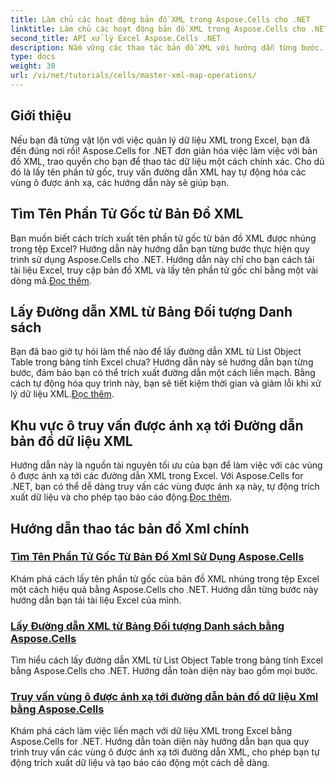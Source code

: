 ```yaml
---
title: Làm chủ các hoạt động bản đồ XML trong Aspose.Cells cho .NET
linktitle: Làm chủ các hoạt động bản đồ XML trong Aspose.Cells cho .NET
second_title: API xử lý Excel Aspose.Cells .NET
description: Nắm vững các thao tác bản đồ XML với hướng dẫn từng bước. Truy xuất các phần tử gốc, truy vấn đường dẫn XML và bản đồ các vùng ô trong tệp Excel một cách dễ dàng.
type: docs
weight: 30
url: /vi/net/tutorials/cells/master-xml-map-operations/
---
```

## Giới thiệu

Nếu bạn đã từng vật lộn với việc quản lý dữ liệu XML trong Excel, bạn đã đến đúng nơi rồi! Aspose.Cells for .NET đơn giản hóa việc làm việc với bản đồ XML, trao quyền cho bạn để thao tác dữ liệu một cách chính xác. Cho dù đó là lấy tên phần tử gốc, truy vấn đường dẫn XML hay tự động hóa các vùng ô được ánh xạ, các hướng dẫn này sẽ giúp bạn.

## Tìm Tên Phần Tử Gốc từ Bản Đồ XML  
 Bạn muốn biết cách trích xuất tên phần tử gốc từ bản đồ XML được nhúng trong tệp Excel? Hướng dẫn này hướng dẫn bạn từng bước thực hiện quy trình sử dụng Aspose.Cells cho .NET. Hướng dẫn này chỉ cho bạn cách tải tài liệu Excel, truy cập bản đồ XML và lấy tên phần tử gốc chỉ bằng một vài dòng mã.[Đọc thêm](./find-root-element-name-from-xml-map/).

## Lấy Đường dẫn XML từ Bảng Đối tượng Danh sách  
 Bạn đã bao giờ tự hỏi làm thế nào để lấy đường dẫn XML từ List Object Table trong bảng tính Excel chưa? Hướng dẫn này sẽ hướng dẫn bạn từng bước, đảm bảo bạn có thể trích xuất đường dẫn một cách liền mạch. Bằng cách tự động hóa quy trình này, bạn sẽ tiết kiệm thời gian và giảm lỗi khi xử lý dữ liệu XML.[Đọc thêm](./retrieve-xml-path-from-list-object-table/).

## Khu vực ô truy vấn được ánh xạ tới Đường dẫn bản đồ dữ liệu XML  
 Hướng dẫn này là nguồn tài nguyên tối ưu của bạn để làm việc với các vùng ô được ánh xạ tới các đường dẫn XML trong Excel. Với Aspose.Cells for .NET, bạn có thể dễ dàng truy vấn các vùng được ánh xạ này, tự động trích xuất dữ liệu và cho phép tạo báo cáo động.[Đọc thêm](./query-cell-areas-mapped-to-xml-data-map-path/).

## Hướng dẫn thao tác bản đồ Xml chính
### [Tìm Tên Phần Tử Gốc Từ Bản Đồ Xml Sử Dụng Aspose.Cells](./find-root-element-name-from-xml-map/)
Khám phá cách lấy tên phần tử gốc của bản đồ XML nhúng trong tệp Excel một cách hiệu quả bằng Aspose.Cells cho .NET. Hướng dẫn từng bước này hướng dẫn bạn tải tài liệu Excel của mình.
### [Lấy Đường dẫn XML từ Bảng Đối tượng Danh sách bằng Aspose.Cells](./retrieve-xml-path-from-list-object-table/)
Tìm hiểu cách lấy đường dẫn XML từ List Object Table trong bảng tính Excel bằng Aspose.Cells cho .NET. Hướng dẫn toàn diện này bao gồm mọi bước.
### [Truy vấn vùng ô được ánh xạ tới đường dẫn bản đồ dữ liệu Xml bằng Aspose.Cells](./query-cell-areas-mapped-to-xml-data-map-path/)
Khám phá cách làm việc liền mạch với dữ liệu XML trong Excel bằng Aspose.Cells for .NET. Hướng dẫn toàn diện này hướng dẫn bạn qua quy trình truy vấn các vùng ô được ánh xạ tới đường dẫn XML, cho phép bạn tự động trích xuất dữ liệu và tạo báo cáo động một cách dễ dàng.